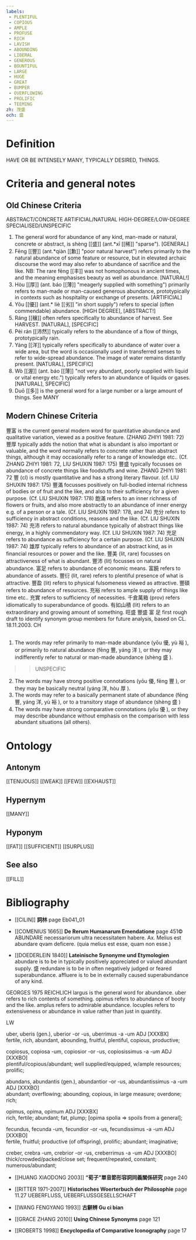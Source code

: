 ```yaml
---
labels: 
 - PLENTIFUL
 - COPIOUS
 - AMPLE
 - PROFUSE
 - RICH
 - LAVISH
 - ABOUNDING
 - LIBERAL
 - GENEROUS
 - BOUNTIFUL
 - LARGE
 - HUGE
 - GREAT
 - BUMPER
 - OVERFLOWING
 - PROLIFIC
 - TEEMING
zh: 茂盛
och: 盛
---
```


# Definition
HAVE OR BE INTENSELY MANY, TYPICALLY DESIRED, THINGS. 
# Criteria and general notes
## Old Chinese Criteria
ABSTRACT/CONCRETE
ARTIFICIAL/NATURAL
HIGH-DEGREE/LOW-DEGREE
SPECIALISED/UNSPECIFIC
1. The general word for abundance of any kind, man-made or natural, concrete or abstract, is shèng [[盛]] (ant.*xī [[稀]] "sparse").
[GENERAL]
2. Fēng [[豐]] (ant.*qiàn [[歉]] "poor natural harvest") refers primarily to the natural abundance of some feature or resource, but in elevated archaic discourse the word may also refer to abundance of sacrifice and the like. NB: The rare fēng [[丰]] was not homophonous in ancient times, and the meaning emphasises beauty as well as abundance.
[NATURAL!]
3. Hòu [[厚]] (ant. báo [[薄]] "meagerly supplied with something") primarily refers to man-made or man-caused generous abundance, prototypically in contexts such as hospitality or exchange of presents.
[ARTIFICIAL]
4. Yōu [[優]] (ant.* liè [[劣]] "in short supply") refers to special (often commendable) abundance.
[HIGH DEGREE], [ABSTRACT!]
5. Ráng [[穰]] often refers specifically to abundance of harvest. See HARVEST.
[NATURAL], [SPECIFIC]
5. Pèi rán [[沛然]] typically refers to the abundance of a flow of things, prototypically rain.
7. Yáng [[洋]] typically refers specifically to abundance of water over a wide area, but the word is occasionally used in transferred senses to refer to wide-spread abundance. The image of water remains distantly present.
[NATURAL], [SPECIFIC]
8. Wò [[渥]] (ant. báo [[薄]] "not very abundant, poorly supplied with liquid or vital energy etc.") typically refers to an abundance of liquids or gases.
[NATURAL], SPECIFIC]
9. Duō [[多]] is the general word for a large number or a large amount of things. See MANY
## Modern Chinese Criteria
豐富 is the current general modern word for quantitative abundance and qualitative variation, viewed as a positive feature. (ZHANG ZHIYI 1981: 72)
豐厚 typically adds the notion that what is abundant is also important or valuable, and the word normally refers to concrete rather than abstract things, although it may occasionally refer to a range of knowledge etc.. (Cf. ZHANG ZHIYI 1981: 72, LIU SHUXIN 1987: 175)
豐盛 typically focusses on abundance of concrete things like foodstuffs and wine. ZHANG ZHIYI 1981: 72
豐 (cl) is mostly quantitative and has a strong literary flavour. (cf. LIU SHUXIN 1987: 175)
豐滿 focusses positively on full-bodied internal richness of bodies or of fruit and the like, and also to their sufficiency for a given purpose. (Cf. LIU SHUXIN 1987: 178)
飽滿 refers to an inner richness of flowers or fruits, and also more abstractly to an abundance of inner energy e.g. of a person or a tale. (Cf. LIU SHUXIN 1987: 178, and 74)
充分 refers to sufficiency in abstract conditions, reasons and the like. (Cf. LIU SHUXIN 1987: 74)
充沛 refers to natural abundance typically of abstract things like energy, in a highly commendatory way. (Cf. LIU SHUXIN 1987: 74)
充足 refers to abundance as sufficiency for a certain purpose. (Cf. LIU SHUXIN 1987: 74)
雄厚 typically refers to abundance of an abstract kind, as in financial resources or power and the like.
豐美 (lit, rare) focusses on attractiveness of what is abundant.
豐沛 (lit) focusses on natural abundance.
富足 refers to abundance of economic means.
富饒 refers to abundance of assets.
豐衍 (lit, rare) refers to plentiful presence of what is attractive.
豐盈 (lit) refers to physical fulsomeness viewed as attractive.
豐碩 refers to abundance of resources.
充裕 refers to ample supply of things like time etc..
充實 refers to sufficiency of necessities.
千倉萬箱 (prov) refers idiomatically to superabundance of goods.
有如山積 (lit) refers to an extraordinary and growing amount of something.
旺盛
豐盛
富
足
first rough draft to identify synonym group members for future analysis, based on CL. 18.11.2003. CH
## 
1. The words may refer primarily to man-made abundance (yōu 優, yù 裕 ), or primarily to natural abundance (fēng 豐, yáng 洋 ), or they may indifferently refer to natural or man-made abundance (shèng 盛 ).
>>UNSPECIFIC
2. The words may have strong positive connotations (yōu 優, fēng 豐 ), or they may be basically neutral (yáng 洋, hòu 厚 ).
3. The words may refer to a basically permanent state of abundance (fēng 豐, yáng 洋, yù 裕 ), or to a transitory stage of abundance (shèng 盛 )
4. The words may have strong comparative connotations (yōu 優 ), or they may describe abundance without emphasis on the comparison with less abundant situations (all others).
# Ontology

## Antonym
[[TENUOUS]]
[[WEAK]]
[[FEW]]
[[EXHAUST]]
## Hypernym
[[MANY]]
## Hyponym
[[FAT]]
[[SUFFICIENT]]
[[SURPLUS]]
## See also
[[FILL]]
# Bibliography
- [[CILIN]]
**詞林** page Eb041_01

- [[COMENIUS 1665]]
**De Rerum Humanarum Emendatione** page 451©
ABUNDARE
necessariorum ultra necessitatem habere.
Ax. Melius est abundare qvam deficere. (quia melius est esse, quam non esse.)
- [[DOEDERLEIN 1840]]
**Lateinische Synonyme und Etymologien** 
abundare is to be in typically positively appreciated or valued abundant supply. 盛
redundare is to be in often negatively judged or feared superabundance.
affluere is to be in externally caused superabundance of any kind.

GEORGES 1975 REICHLICH
largus is the general word for abundance.
uber refers to rich contents of something.
opimus refers to abundance of booty and the like.
amplus refers to admirable abundance.
locuples refers to extensiveness or abundance in value rather than just in quantity.

LW

uber, uberis (gen.), uberior -or -us, uberrimus -a -um  ADJ    [XXXBX]  
fertile, rich, abundant, abounding, fruitful, plentiful, copious, productive;


copiosus, copiosa -um, copiosior -or -us, copiosissimus -a -um  ADJ    [XXXBO]  
plentiful/copious/abundant; well supplied/equipped, w/ample resources; prolific;

abundans, abundantis (gen.), abundantior -or -us, abundantissimus -a -um  ADJ    [XXXBO]  
abundant; overflowing; abounding, copious, in large measure; overdone; rich;


opimus, opima, opimum  ADJ    [XXXBX]  
rich, fertile; abundant; fat, plump; [opima spolia => spoils from a general];


fecundus, fecunda -um, fecundior -or -us, fecundissimus -a -um  ADJ    [XXXBO]  
fertile, fruitful; productive (of offspring), prolific; abundant; imaginative;


creber, crebra -um, crebrior -or -us, creberrimus -a -um  ADJ    [XXXBO]  
thick/crowded/packed/close set; frequent/repeated, constant; numerous/abundant;
- [[HUANG XIAODONG 2003]]
**“荀子”單音節形容詞同義關係研究** page 240

- [[RITTER 1971-2007]]
**Historisches Woerterbuch der Philosophie** page 11.27
UEBERFLUSS, UEBERFLUSSGESELLSCHAFT
- [[WANG FENGYANG 1993]]
**古辭辨 Gu ci bian** 

- [[GRACE ZHANG 2010]]
**Using Chinese Synonyms** page 121

- [[ROBERTS 1998]]
**Encyclopedia of Comparative Iconography** page 17
